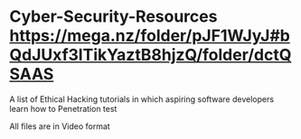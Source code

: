 # Cyber-Security-Resources https://mega.nz/folder/pJF1WJyJ#bQdJUxf3lTikYaztB8hjzQ/folder/dctQSAAS
A list of Ethical Hacking tutorials in which aspiring software developers learn how to Penetration test

All files are in Video format 
